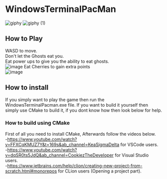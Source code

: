 # WindowsTerminalPacMan
![giphy](https://github.com/YousefMostafaFarouk/WindowsTerminalPacMan/assets/129290213/09b27721-e55e-4ab9-be24-e7bbf83d49b9)
![giphy (1)](https://github.com/YousefMostafaFarouk/WindowsTerminalPacMan/assets/129290213/2ff366cc-2c0e-40b0-8bc4-c7307dd35601)

## How to Play
WASD to move.  
Don't let the Ghosts eat you.  
Eat power ups to give you the ability to eat ghosts.  
![image](https://github.com/YousefMostafaFarouk/WindowsTerminalPacMan/assets/129290213/e4f110e0-b03d-464d-90df-bec9b1b740ca)
Eat Cherries to gain extra points  
![image](https://github.com/YousefMostafaFarouk/WindowsTerminalPacMan/assets/129290213/334f1260-c743-4f1f-83e0-ca3603026207)

## How to install
If you simply want to play the game then run the WindowsTerminalPacman.exe file.
If you want to build it yourself then simply use CMake to build it, if you dont know how then look below for help.  

### How to build using CMake
First of all you need to install CMake, Afterwards follow the videos below.  
-https://www.youtube.com/watch?v=FFXCqKMUZ7Y&t=169s&ab_channel=KeaSigmaDelta for VSCode users.  
-https://www.youtube.com/watch?v=dqSR0ts5JdQ&ab_channel=CookiezTheDeveloper  for Visual Studio users.  
-https://www.jetbrains.com/help/clion/creating-new-project-from-scratch.html#monorepos for CLion users (Opening a project part).  
